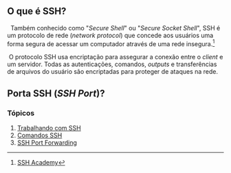 ## O que é SSH?
&nbsp; Também conhecido como "*Secure Shell*" ou "*Secure Socket Shell*", SSH é um protocolo de rede (*network protocol*) que concede aos usuários uma forma segura de acessar um computador através de uma rede insegura.[^1]

[^1]:[SSH Academy](https://www.ssh.com/academy/ssh)


&nbsp;O protocolo SSH usa encriptação para assegurar a conexão entre o *client* e um servidor. Todas as autenticações, comandos, *outputs* e transferências de arquivos do usuário são encriptadas para proteger de ataques na rede.

## Porta SSH (*SSH Port*)?


### Tópicos

1. [Trabalhando com SSH](./1.%20Working%20With%20SSH.md)
2. [Comandos SSH](./2.%20SSH%20Commands.md)
3. [SSH Port Forwarding](./3.%20Port%20Forwarding.md)
